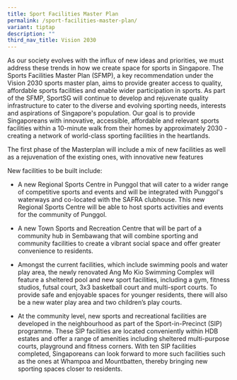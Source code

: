 ```yaml
---
title: Sport Facilities Master Plan
permalink: /sport-facilities-master-plan/
variant: tiptap
description: ""
third_nav_title: Vision 2030
---
```

<p>As our society evolves with the influx of new ideas and priorities, we
must address these trends in how we create space for sports in Singapore.
The Sports Facilities Master Plan (SFMP), a key recommendation under the
Vision 2030 sports master plan, aims to provide greater access to quality,
affordable sports facilities and enable wider participation in sports.
As part of the SFMP, SportSG will continue to develop and rejuvenate quality
infrastructure to cater to the diverse and evolving sporting needs, interests
and aspirations of Singapore's population. Our goal is to provide Singaporeans
with innovative, accessible, affordable and relevant sports facilities
within a 10-minute walk from their homes by approximately 2030 - creating
a network of world-class sporting facilities in the heartlands.</p>
<p>The first phase of the Masterplan will include a mix of new facilities
as well as a rejuvenation of the existing ones, with innovative new features</p>
<p>New facilities to be built include:</p>
<ul data-tight="true" class="tight">
<li>
<p>A new Regional Sports Centre in Punggol that will cater to a wider range
of competitive sports and events and will be integrated with Punggol's
waterways and co-located with the SAFRA clubhouse. This new Regional Sports
Centre will be able to host sports activities and events for the community
of Punggol.</p>
<p></p>
</li>
<li>
<p>A new Town Sports and Recreation Centre that will be part of a community
hub in Sembawang that will combine sporting and community facilities to
create a vibrant social space and offer greater convenience to residents.</p>
<p></p>
</li>
<li>
<p>Amongst the current facilities, which include swimming pools and water
play area, the newly renovated Ang Mo Kio Swimming Complex will feature
a sheltered pool and new sport facilities, including a gym, fitness studios,
futsal court, 3x3 basketball court and multi-sport courts. To provide safe
and enjoyable spaces for younger residents, there will also be a new water
play area and two children’s play courts.</p>
<p></p>
</li>
<li>
<p>At the community level, new sports and recreational facilities are developed
in the neighbourhood as part of the Sport-in-Precinct (SIP) programme.
These SIP facilities are located conveniently within HDB estates and offer
a range of amenities including sheltered multi-purpose courts, playground
and fitness corners. With ten SIP facilities completed, Singaporeans can
look forward to more such facilities such as the ones at Whampoa and Mountbatten,
thereby bringing new sporting spaces closer to residents.</p>
</li>
</ul>
<p></p>
<p></p>